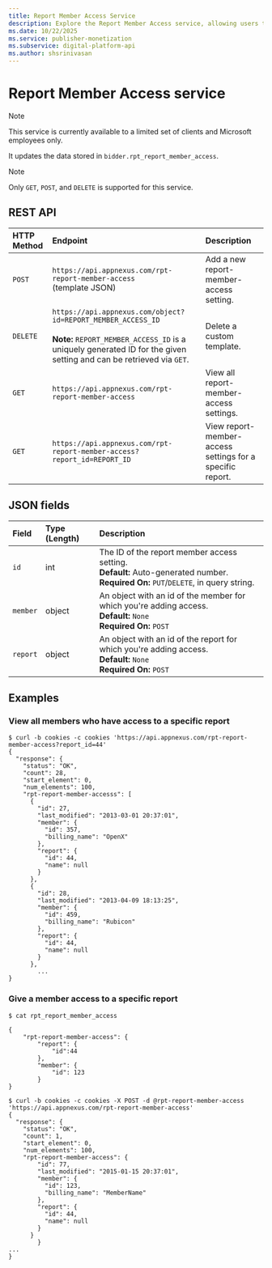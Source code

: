 ```yaml
---
title: Report Member Access Service
description: Explore the Report Member Access service, allowing users to modify access permissions for restricted reports.
ms.date: 10/22/2025
ms.service: publisher-monetization
ms.subservice: digital-platform-api
ms.author: shsrinivasan
---
```


# Report Member Access service

> [!NOTE]
> This service is currently available to a limited set of clients and Microsoft employees only.

It updates the data stored in `bidder.rpt_report_member_access`.

> [!NOTE]
> Only `GET`, `POST`, and `DELETE` is supported for this service.

## REST API

| HTTP Method | Endpoint | Description |
|:---|:---|:---|
| `POST` | `https://api.appnexus.com/rpt-report-member-access`<br>(template JSON) | Add a new report-member-access setting. |
| `DELETE` | `https://api.appnexus.com/object?id=REPORT_MEMBER_ACCESS_ID`<br><br>**Note:** `REPORT_MEMBER_ACCESS_ID` is a uniquely generated ID for the given setting and can be retrieved via `GET`. | Delete a custom template. |
| `GET` | `https://api.appnexus.com/rpt-report-member-access`| View all report-member-access settings. |
| `GET` | `https://api.appnexus.com/rpt-report-member-access?report_id=REPORT_ID` | View report-member-access settings for a specific report. |

## JSON fields

| Field | Type (Length) | Description |
|:---|:---|:---|
| `id` | int | The ID of the report member access setting.<br>**Default:** Auto-generated number.<br>**Required On:** `PUT`/`DELETE`, in query string. |
| `member` | object | An object with an id of the member for which you're adding access.<br>**Default:** `None`<br>**Required On:** `POST` |
| `report` | object | An object with an id of the report for which you're adding access.<br>**Default:** `None`<br>**Required On:** `POST` |

## Examples

### View all members who have access to a specific report

```
$ curl -b cookies -c cookies 'https://api.appnexus.com/rpt-report-member-access?report_id=44'
{
  "response": {
    "status": "OK",
    "count": 28,
    "start_element": 0,
    "num_elements": 100,
    "rpt-report-member-accesss": [
      {
        "id": 27,
        "last_modified": "2013-03-01 20:37:01",
        "member": {
          "id": 357,
          "billing_name": "OpenX"
        },
        "report": {
          "id": 44,
          "name": null
        }
      },
      {
        "id": 28,
        "last_modified": "2013-04-09 18:13:25",
        "member": {
          "id": 459,
          "billing_name": "Rubicon"
        },
        "report": {
          "id": 44,
          "name": null
        }
      },
        ...
}
```

### Give a member access to a specific report

```
$ cat rpt_report_member_access

{
    "rpt-report-member-access": {
        "report": {
            "id":44
        },
        "member": {
            "id": 123
        }
}
```

```
$ curl -b cookies -c cookies -X POST -d @rpt-report-member-access 'https://api.appnexus.com/rpt-report-member-access'
{
  "response": {
    "status": "OK",
    "count": 1,
    "start_element": 0,
    "num_elements": 100,
    "rpt-report-member-access": {
        "id": 77,
        "last_modified": "2015-01-15 20:37:01",
        "member": {
          "id": 123,
          "billing_name": "MemberName"
        },
        "report": {
          "id": 44,
          "name": null
        }
      }
        }
...
}
```
